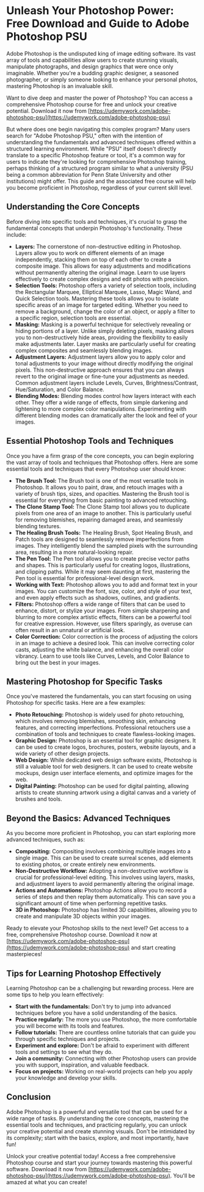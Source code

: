 # Unleash Your Photoshop Power: Free Download and Guide to Adobe Photoshop PSU

Adobe Photoshop is the undisputed king of image editing software. Its vast array of tools and capabilities allow users to create stunning visuals, manipulate photographs, and design graphics that were once only imaginable. Whether you're a budding graphic designer, a seasoned photographer, or simply someone looking to enhance your personal photos, mastering Photoshop is an invaluable skill.

Want to dive deep and master the power of Photoshop? You can access a comprehensive Photoshop course for free and unlock your creative potential. Download it now from [https://udemywork.com/adobe-photoshop-psu](https://udemywork.com/adobe-photoshop-psu)

But where does one begin navigating this complex program? Many users search for "Adobe Photoshop PSU," often with the intention of understanding the fundamentals and advanced techniques offered within a structured learning environment. While "PSU" itself doesn't directly translate to a specific Photoshop feature or tool, it's a common way for users to indicate they're looking for comprehensive Photoshop training, perhaps thinking of a structured program similar to what a university (PSU being a common abbreviation for Penn State University and other institutions) might offer. This guide and the associated free course will help you become proficient in Photoshop, regardless of your current skill level.

## Understanding the Core Concepts

Before diving into specific tools and techniques, it's crucial to grasp the fundamental concepts that underpin Photoshop's functionality. These include:

*   **Layers:** The cornerstone of non-destructive editing in Photoshop. Layers allow you to work on different elements of an image independently, stacking them on top of each other to create a composite image. This allows for easy adjustments and modifications without permanently altering the original image. Learn to use layers effectively to create complex designs and edit photos with precision.
*   **Selection Tools:**  Photoshop offers a variety of selection tools, including the Rectangular Marquee, Elliptical Marquee, Lasso, Magic Wand, and Quick Selection tools. Mastering these tools allows you to isolate specific areas of an image for targeted editing. Whether you need to remove a background, change the color of an object, or apply a filter to a specific region, selection tools are essential.
*   **Masking:** Masking is a powerful technique for selectively revealing or hiding portions of a layer. Unlike simply deleting pixels, masking allows you to non-destructively hide areas, providing the flexibility to easily make adjustments later. Layer masks are particularly useful for creating complex composites and seamlessly blending images.
*   **Adjustment Layers:** Adjustment layers allow you to apply color and tonal adjustments to your image without directly modifying the original pixels. This non-destructive approach ensures that you can always revert to the original image or fine-tune your adjustments as needed. Common adjustment layers include Levels, Curves, Brightness/Contrast, Hue/Saturation, and Color Balance.
*   **Blending Modes:** Blending modes control how layers interact with each other. They offer a wide range of effects, from simple darkening and lightening to more complex color manipulations. Experimenting with different blending modes can dramatically alter the look and feel of your images.

## Essential Photoshop Tools and Techniques

Once you have a firm grasp of the core concepts, you can begin exploring the vast array of tools and techniques that Photoshop offers. Here are some essential tools and techniques that every Photoshop user should know:

*   **The Brush Tool:**  The Brush tool is one of the most versatile tools in Photoshop. It allows you to paint, draw, and retouch images with a variety of brush tips, sizes, and opacities.  Mastering the Brush tool is essential for everything from basic painting to advanced retouching.
*   **The Clone Stamp Tool:**  The Clone Stamp tool allows you to duplicate pixels from one area of an image to another. This is particularly useful for removing blemishes, repairing damaged areas, and seamlessly blending textures.
*   **The Healing Brush Tools:** The Healing Brush, Spot Healing Brush, and Patch tools are designed to seamlessly remove imperfections from images. They intelligently blend the sampled pixels with the surrounding area, resulting in a more natural-looking repair.
*   **The Pen Tool:**  The Pen tool allows you to create precise vector paths and shapes. This is particularly useful for creating logos, illustrations, and clipping paths. While it may seem daunting at first, mastering the Pen tool is essential for professional-level design work.
*   **Working with Text:** Photoshop allows you to add and format text in your images. You can customize the font, size, color, and style of your text, and even apply effects such as shadows, outlines, and gradients.
*   **Filters:** Photoshop offers a wide range of filters that can be used to enhance, distort, or stylize your images. From simple sharpening and blurring to more complex artistic effects, filters can be a powerful tool for creative expression. However, use filters sparingly, as overuse can often result in an unnatural or artificial look.
*   **Color Correction:**  Color correction is the process of adjusting the colors in an image to achieve a desired look. This can involve correcting color casts, adjusting the white balance, and enhancing the overall color vibrancy.  Learn to use tools like Curves, Levels, and Color Balance to bring out the best in your images.

## Mastering Photoshop for Specific Tasks

Once you've mastered the fundamentals, you can start focusing on using Photoshop for specific tasks. Here are a few examples:

*   **Photo Retouching:** Photoshop is widely used for photo retouching, which involves removing blemishes, smoothing skin, enhancing features, and correcting imperfections. Professional retouchers use a combination of tools and techniques to create flawless-looking images.
*   **Graphic Design:**  Photoshop is an essential tool for graphic designers. It can be used to create logos, brochures, posters, website layouts, and a wide variety of other design projects.
*   **Web Design:**  While dedicated web design software exists, Photoshop is still a valuable tool for web designers. It can be used to create website mockups, design user interface elements, and optimize images for the web.
*   **Digital Painting:**  Photoshop can be used for digital painting, allowing artists to create stunning artwork using a digital canvas and a variety of brushes and tools.

## Beyond the Basics: Advanced Techniques

As you become more proficient in Photoshop, you can start exploring more advanced techniques, such as:

*   **Compositing:** Compositing involves combining multiple images into a single image. This can be used to create surreal scenes, add elements to existing photos, or create entirely new environments.
*   **Non-Destructive Workflow:** Adopting a non-destructive workflow is crucial for professional-level editing. This involves using layers, masks, and adjustment layers to avoid permanently altering the original image.
*   **Actions and Automations:** Photoshop Actions allow you to record a series of steps and then replay them automatically. This can save you a significant amount of time when performing repetitive tasks.
*   **3D in Photoshop:** Photoshop has limited 3D capabilities, allowing you to create and manipulate 3D objects within your images.

Ready to elevate your Photoshop skills to the next level? Get access to a free, comprehensive Photoshop course. Download it now at [https://udemywork.com/adobe-photoshop-psu](https://udemywork.com/adobe-photoshop-psu) and start creating masterpieces!

## Tips for Learning Photoshop Effectively

Learning Photoshop can be a challenging but rewarding process. Here are some tips to help you learn effectively:

*   **Start with the fundamentals:** Don't try to jump into advanced techniques before you have a solid understanding of the basics.
*   **Practice regularly:** The more you use Photoshop, the more comfortable you will become with its tools and features.
*   **Follow tutorials:** There are countless online tutorials that can guide you through specific techniques and projects.
*   **Experiment and explore:** Don't be afraid to experiment with different tools and settings to see what they do.
*   **Join a community:** Connecting with other Photoshop users can provide you with support, inspiration, and valuable feedback.
*   **Focus on projects:** Working on real-world projects can help you apply your knowledge and develop your skills.

## Conclusion

Adobe Photoshop is a powerful and versatile tool that can be used for a wide range of tasks. By understanding the core concepts, mastering the essential tools and techniques, and practicing regularly, you can unlock your creative potential and create stunning visuals. Don't be intimidated by its complexity; start with the basics, explore, and most importantly, have fun!

Unlock your creative potential today! Access a free comprehensive Photoshop course and start your journey towards mastering this powerful software. Download it now from [https://udemywork.com/adobe-photoshop-psu](https://udemywork.com/adobe-photoshop-psu). You'll be amazed at what you can create!
